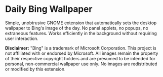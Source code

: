 # Daily Bing Wallpaper

Simple, unobtrusive GNOME extension that automatically sets the desktop wallpaper to Bing's image of the day. No panel applets, no popups, no extraneous features. Works efficiently in the background without requiring user interaction.

**Disclaimer:** "Bing" is a trademark of Microsoft Corporation. This project is not affiliated with or endorsed by Microsoft. All images remain the property of their respective copyright holders and are presumed to be intended for personal, non-commercial wallpaper use only. No images are redistributed or modified by this extension.
